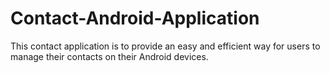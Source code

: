 # Contact-Android-Application
This contact application is to provide an easy and efficient way for users to manage their contacts on their Android devices.
